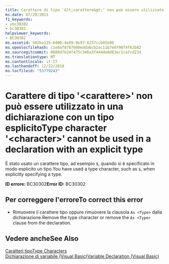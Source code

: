 ```yaml
---
title: Carattere di tipo '&lt;carattere&gt;' non può essere utilizzato in una dichiarazione con un tipo esplicito
ms.date: 07/20/2015
f1_keywords:
- vbc30302
- bc30302
helpviewer_keywords:
- BC30302
ms.assetid: 502ba135-0400-4e89-9e97-6237ccb05b96
ms.openlocfilehash: c1e0af8787600eddabcb2ac11b7e0790f4f62b82
ms.sourcegitcommit: 0888d7b24f475c346a3f444de8d83ec1ca7cd234
ms.translationtype: MT
ms.contentlocale: it-IT
ms.lasthandoff: 12/22/2018
ms.locfileid: "53779243"
---
```

# <a name="type-character-ltcharactergt-cannot-be-used-in-a-declaration-with-an-explicit-type"></a><span data-ttu-id="08b9e-102">Carattere di tipo '&lt;carattere&gt;' non può essere utilizzato in una dichiarazione con un tipo esplicito</span><span class="sxs-lookup"><span data-stu-id="08b9e-102">Type character '&lt;character&gt;' cannot be used in a declaration with an explicit type</span></span>
<span data-ttu-id="08b9e-103">È stato usato un carattere tipo, ad esempio `$`, quando si è specificato in modo esplicito un tipo.</span><span class="sxs-lookup"><span data-stu-id="08b9e-103">You have used a type character, such as `$`, when explicitly specifying a type.</span></span>  
  
 <span data-ttu-id="08b9e-104">**ID errore:** BC30302</span><span class="sxs-lookup"><span data-stu-id="08b9e-104">**Error ID:** BC30302</span></span>  
  
## <a name="to-correct-this-error"></a><span data-ttu-id="08b9e-105">Per correggere l'errore</span><span class="sxs-lookup"><span data-stu-id="08b9e-105">To correct this error</span></span>  
  
-   <span data-ttu-id="08b9e-106">Rimuovere il carattere tipo oppure rimuovere la clausola `As <Type>` dalla dichiarazione.</span><span class="sxs-lookup"><span data-stu-id="08b9e-106">Remove the type character or remove the `As <Type>` clause from the declaration.</span></span>  
  
## <a name="see-also"></a><span data-ttu-id="08b9e-107">Vedere anche</span><span class="sxs-lookup"><span data-stu-id="08b9e-107">See Also</span></span>  
 [<span data-ttu-id="08b9e-108">Caratteri tipo</span><span class="sxs-lookup"><span data-stu-id="08b9e-108">Type Characters</span></span>](../../visual-basic/programming-guide/language-features/data-types/type-characters.md)  
 [<span data-ttu-id="08b9e-109">Dichiarazione di variabile (Visual Basic)</span><span class="sxs-lookup"><span data-stu-id="08b9e-109">Variable Declaration (Visual Basic)</span></span>](../programming-guide/language-features/variables/variable-declaration.md)
